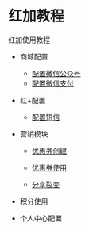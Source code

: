 # 红加教程

红加使用教程

* 商城配置
  * [配置微信公众号](/she-zhi.md)
  * [配置微信支付](/zhi-fu-she-zhi.md)
* 红+配置
  * [配置短信](/7ea2+-pei-zhi/wen-zhang-pei-zhi.md)
* 营销模块

  * [优惠券创建](/ying-xiao-mo-kuai/you-hui-quan-chuang-jian.md)

  * [优惠券使用](/ying-xiao-mo-kuai/you-hui-quan-shi-yong.md)

  * [分享裂变](/ying-xiao-mo-kuai/lie-bian-fen-xiang.md)

* 积分使用

* 个人中心配置



